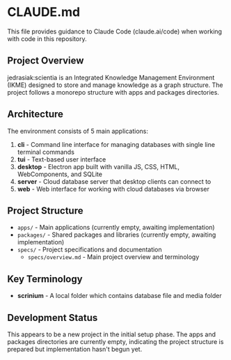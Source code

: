 # CLAUDE.md

This file provides guidance to Claude Code (claude.ai/code) when working with code in this repository.

## Project Overview

jedrasiak:scientia is an Integrated Knowledge Management Environment (IKME) designed to store and manage knowledge as a graph structure. The project follows a monorepo structure with apps and packages directories.

## Architecture

The environment consists of 5 main applications:
1. **cli** - Command line interface for managing databases with single line terminal commands
2. **tui** - Text-based user interface
3. **desktop** - Electron app built with vanilla JS, CSS, HTML, WebComponents, and SQLite
4. **server** - Cloud database server that desktop clients can connect to
5. **web** - Web interface for working with cloud databases via browser

## Project Structure

- `apps/` - Main applications (currently empty, awaiting implementation)
- `packages/` - Shared packages and libraries (currently empty, awaiting implementation)
- `specs/` - Project specifications and documentation
  - `specs/overview.md` - Main project overview and terminology

## Key Terminology

- **scrinium** - A local folder which contains database file and media folder

## Development Status

This appears to be a new project in the initial setup phase. The apps and packages directories are currently empty, indicating the project structure is prepared but implementation hasn't begun yet.